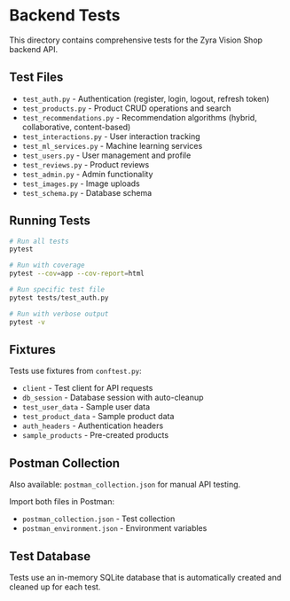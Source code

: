 # Backend Tests

This directory contains comprehensive tests for the Zyra Vision Shop backend API.

## Test Files

- `test_auth.py` - Authentication (register, login, logout, refresh token)
- `test_products.py` - Product CRUD operations and search
- `test_recommendations.py` - Recommendation algorithms (hybrid, collaborative, content-based)
- `test_interactions.py` - User interaction tracking
- `test_ml_services.py` - Machine learning services
- `test_users.py` - User management and profile
- `test_reviews.py` - Product reviews
- `test_admin.py` - Admin functionality
- `test_images.py` - Image uploads
- `test_schema.py` - Database schema

## Running Tests

```bash
# Run all tests
pytest

# Run with coverage
pytest --cov=app --cov-report=html

# Run specific test file
pytest tests/test_auth.py

# Run with verbose output
pytest -v
```

## Fixtures

Tests use fixtures from `conftest.py`:
- `client` - Test client for API requests
- `db_session` - Database session with auto-cleanup
- `test_user_data` - Sample user data
- `test_product_data` - Sample product data
- `auth_headers` - Authentication headers
- `sample_products` - Pre-created products

## Postman Collection

Also available: `postman_collection.json` for manual API testing.

Import both files in Postman:
- `postman_collection.json` - Test collection
- `postman_environment.json` - Environment variables

## Test Database

Tests use an in-memory SQLite database that is automatically created and cleaned up for each test.

